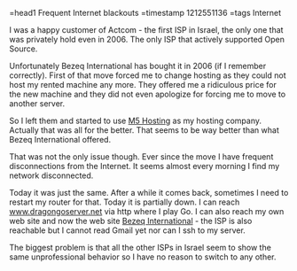 =head1 Frequent Internet blackouts
=timestamp 1212551136
=tags Internet

I was a happy customer of Actcom - the first ISP in Israel, the only 
one that was privately hold even in 2006. The only ISP that actively
supported Open Source.

Unfortunately Bezeq International has bought it in 2006 (if I
remember correctly). First of that move forced me to change hosting
as they could not host my rented machine any more. They offered me a
ridiculous price for the new machine and they did not even apologize
for forcing me to move to another server.

So I left them and started to use <a href="http://m5hosting.com">M5 Hosting</a>
as my hosting company.
Actually that was all for the better. That seems to be way better than
what Bezeq International offered.

That was not the only issue though. Ever since the move I have frequent
disconnections from the Internet. It seems almost every morning I
find my network disconnected.

Today it was just the same. After a while it comes back, sometimes I need
to restart my router for that. Today it is partially down.
I can reach <a href="http://www.dragongoserver.net">www.dragongoserver.net</a>
via http where I play Go. I can also reach my own web site and now the
web site <a href="http://www.bezeqint.net/">Bezeq International</a> - the ISP
is also reachable but I cannot read Gmail yet nor can I ssh to my server.

The biggest problem is that all the other ISPs in Israel seem to show the same
unprofessional behavior so I have no reason to switch to any other.

